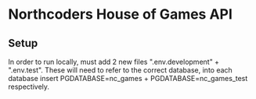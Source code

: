 # Northcoders House of Games API

## Setup
In order to run locally, must add 2 new files ".env.development" + ".env.test". These will need to refer to the correct database, into each database insert PGDATABASE=nc_games + PGDATABASE=nc_games_test respectively.
